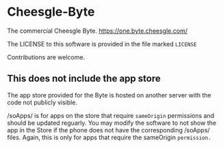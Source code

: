 # Cheesgle-Byte
The commercial Cheesgle Byte. https://one.byte.cheesgle.com/

The LICENSE to this software is provided in the file marked `LICENSE`

Contributions are welcome.

## This does not include the app store
The app store provided for the Byte is hosted on another server with the code not publicly visible.

/soApps/ is for apps on the store that require `sameOrigin` permissions and should be updated reguarly. You may modify the software to not show the app in the Store if the phone does not have the corresponding /soApps/ files. Again, this is only for apps that require the sameOrigin `permission.`
